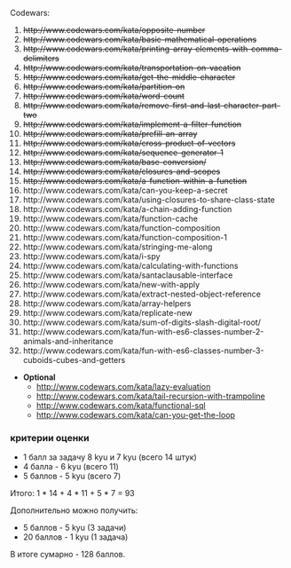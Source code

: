 Codewars:
<ol>
     <li><s>http://www.codewars.com/kata/opposite-number</s></li>
     <li><s>http://www.codewars.com/kata/basic-mathematical-operations</s></li>
     <li><s>http://www.codewars.com/kata/printing-array-elements-with-comma-delimiters</s></li>
     <li><s>http://www.codewars.com/kata/transportation-on-vacation</s></li>
     <li><s>http://www.codewars.com/kata/get-the-middle-character</s></li>
     <li><s>http://www.codewars.com/kata/partition-on</s></li>
     <li><s>http://www.codewars.com/kata/word-count</s></li>
     <li><s>http://www.codewars.com/kata/remove-first-and-last-character-part-two</s></li>
     <li><s>http://www.codewars.com/kata/implement-a-filter-function</s></li>
     <li><s>http://www.codewars.com/kata/prefill-an-array</s></li>
     <li><s>http://www.codewars.com/kata/cross-product-of-vectors</s></li>
     <li><s>http://www.codewars.com/kata/sequence-generator-1</s></li>
     <li><s>http://www.codewars.com/kata/base-conversion/</s></li>
     <li><s>http://www.codewars.com/kata/closures-and-scopes</s></li>
     <li><s>http://www.codewars.com/kata/a-function-within-a-function</s></li>
     <li>http://www.codewars.com/kata/can-you-keep-a-secret</li>
     <li>http://www.codewars.com/kata/using-closures-to-share-class-state</li>
     <li>http://www.codewars.com/kata/a-chain-adding-function</li>
     <li>http://www.codewars.com/kata/function-cache</li>
     <li>http://www.codewars.com/kata/function-composition</li>
     <li>http://www.codewars.com/kata/function-composition-1</li>
     <li>http://www.codewars.com/kata/stringing-me-along</li>
     <li>http://www.codewars.com/kata/i-spy</li>
     <li>http://www.codewars.com/kata/calculating-with-functions</li>
     <li>http://www.codewars.com/kata/santaclausable-interface</li>
     <li>http://www.codewars.com/kata/new-with-apply</li>
     <li>http://www.codewars.com/kata/extract-nested-object-reference</li>
     <li>http://www.codewars.com/kata/array-helpers</li>
     <li>http://www.codewars.com/kata/replicate-new</li>
     <li>http://www.codewars.com/kata/sum-of-digits-slash-digital-root/</li>
     <li>http://www.codewars.com/kata/fun-with-es6-classes-number-2-animals-and-inheritance</li>
     <li>http://www.codewars.com/kata/fun-with-es6-classes-number-3-cuboids-cubes-and-getters</li>
</ol>
     
  - __Optional__
     - http://www.codewars.com/kata/lazy-evaluation
     - http://www.codewars.com/kata/tail-recursion-with-trampoline
     - http://www.codewars.com/kata/functional-sql
     - http://www.codewars.com/kata/can-you-get-the-loop
  
  ### критерии оценки
*  1 балл за задачу 8 kyu и 7 kyu (всего 14 штук)
*  4 балла - 6 kyu (всего 11)
*  5 баллов - 5 kyu (всего 7)

Итого: 1 * 14 + 4 * 11 + 5 * 7  = 93

Дополнительно можно получить:
*  5 баллов - 5 kyu (3 задачи)
*  20 баллов - 1 kyu (1 задача)

В итоге сумарно - 128 баллов. 
